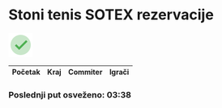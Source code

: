 
<h1>Stoni tenis SOTEX rezervacije</h1>

<img src="assets/checkmark.png" height="48px" />

<table>
    <thead>
        <th>Početak</th>
        <th>Kraj</th>
        <th>Commiter</th>
        <th>Igrači</th>
    </thead>
    <tbody></tbody>
</table>
<h3>Poslednji put osveženo: 03:38</h3>

